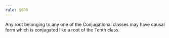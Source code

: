 ```yaml
---
rule: §600
---
```


Any root belonging to any one of the Conjugational classes may have causal form which is conjugated like a root of the Tenth class.